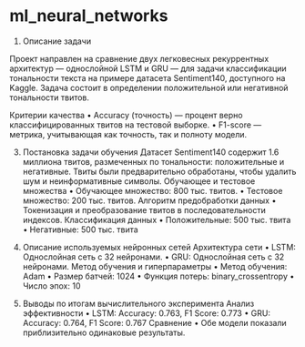 # ml_neural_networks

1. Описание задачи

Проект направлен на сравнение двух легковесных рекуррентных архитектур —
однослойной LSTM и GRU — для задачи классификации тональности текста на
примере датасета Sentiment140, доступного на Kaggle. Задача состоит в определении
положительной или негативной тональности твитов.

Критерии качества
• Accuracy (точность) — процент верно классифицированных твитов на
тестовой выборке.
• F1-score — метрика, учитывающая как точность, так и полноту модели.

3. Постановка задачи обучения
Датасет Sentiment140 содержит 1.6 миллиона твитов, размеченных по тональности:
положительные и негативные. Твиты были предварительно обработаны, чтобы
удалить шум и неинформативные символы.
Обучающее и тестовое множества
• Обучающее множество: 800 тыс. твитов.
• Тестовое множество: 200 тыс. твитов.
Алгоритм предобработки данных
• Токенизация и преобразование твитов в последовательности индексов.
Классификация данных
• Положительные: 500 тыс. твита
• Негативные: 500 тыс. твита

5. Описание используемых нейронных сетей
Архитектура сети
• LSTM: Однослойная сеть с 32 нейронами.
• GRU: Однослойная сеть с 32 нейронами.
Метод обучения и гиперпараметры
• Метод обучения: Adam
• Размер батчей: 1024
• Функция потерь: binary_crossentropy
• Число эпох: 10

6. Выводы по итогам вычислительного эксперимента
Анализ эффективности
• LSTM: Accuracy: 0.763, F1 Score: 0.773
• GRU: Accuracy: 0.764, F1 Score: 0.767
Сравнение
• Обе модели показали приблизительно одинаковые результаты.
